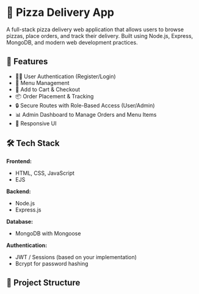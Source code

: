 # 🍕 Pizza Delivery App

A full-stack pizza delivery web application that allows users to browse pizzas, place orders, and track their delivery. Built using Node.js, Express, MongoDB, and modern web development practices.

## 🚀 Features

- 🧑‍💼 User Authentication (Register/Login)
- 🍕 Menu Management
- 🛒 Add to Cart & Checkout
- 📦 Order Placement & Tracking
- 🔒 Secure Routes with Role-Based Access (User/Admin)
- 📊 Admin Dashboard to Manage Orders and Menu Items
- 📱 Responsive UI

## 🛠️ Tech Stack

**Frontend:**
- HTML, CSS, JavaScript 
- EJS 

**Backend:**
- Node.js
- Express.js

**Database:**
- MongoDB with Mongoose

**Authentication:**
- JWT / Sessions (based on your implementation)
- Bcrypt for password hashing

## 📁 Project Structure

